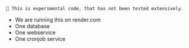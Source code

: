 ```
🦺 This is experimental code, that has not been tested extensively.
```

- We are running this on render.com
- One database
- One webservice
- One cronjob service
